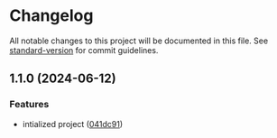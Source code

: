 # Changelog

All notable changes to this project will be documented in this file. See [standard-version](https://github.com/conventional-changelog/standard-version) for commit guidelines.

## 1.1.0 (2024-06-12)


### Features

* intialized project ([041dc91](https://github.com/exploring-solver/notNTA/commit/041dc915bcb8cc0e8ced16591d2da01e3be1f65d))
